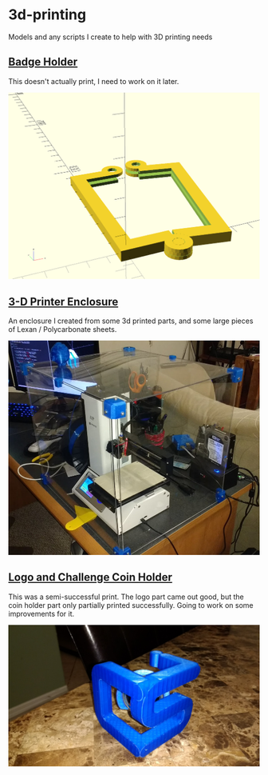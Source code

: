 # 3d-printing
Models and any scripts I create to help with 3D printing needs

## [Badge Holder](badge-holder)

This doesn't actually print, I need to work on it later.

![Badge Holder](badge-holder/badge_holder.png)

## [3-D Printer Enclosure](printer_enclosure)

An enclosure I created from some 3d printed parts, and some large pieces of
Lexan / Polycarbonate sheets.

![Enclosure Assembled](printer_enclosure/enclosure_assembled.jpg)

## [Logo and Challenge Coin Holder](3dlogo)

This was a semi-successful print.  The logo part came out good, but the coin
holder part only partially printed successfully.  Going to work on some
improvements for it.

![3-D Logo and Coin Holder](3dlogo/Photos/3dlogo-normal_view.jpg)



